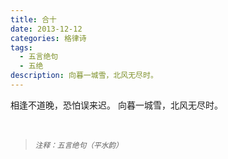 ```yaml
---
title: 合十
date: 2013-12-12
categories: 格律诗
tags:
  - 五言绝句
  - 五绝
description: 向暮一城雪，北风无尽时。
---
```


相逢不道晚，恐怕误来迟。
向暮一城雪，北风无尽时。

<br/>
<blockquote>
<p><small><i>注释：五言绝句（平水韵）</i></small></p>
</blockquote>